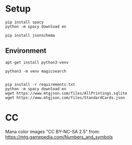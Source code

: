 

# Setup

    pip install spacy
    python -m spacy download en

    pip install jsonschema

## Environment

    apt-get install python3-venv

    python3 -m venv magicsearch


    pip install -r requirements.txt
    python -m spacy download en
    wget https://www.mtgjson.com/files/AllPrintings.sqlite
    wget https://www.mtgjson.com/files/StandardCards.json


# CC

Mana color images "CC BY-NC-SA 2.5" from: https://mtg.gamepedia.com/Numbers_and_symbols
